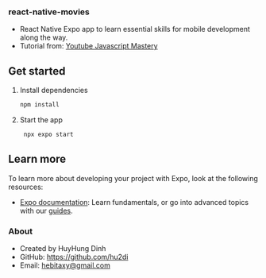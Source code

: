 ### react-native-movies

- React Native Expo app to learn essential skills for mobile development along the way.
- Tutorial from: [Youtube Javascript Mastery](https://www.youtube.com/watch?v=f8Z9JyB2EIE)

## Get started

1. Install dependencies

   ```bash
   npm install
   ```

2. Start the app

   ```bash
    npx expo start
   ```

## Learn more

To learn more about developing your project with Expo, look at the following resources:

- [Expo documentation](https://docs.expo.dev/): Learn fundamentals, or go into advanced topics with our [guides](https://docs.expo.dev/guides).
  
### About

- Created by HuyHung Dinh
- GitHub: https://github.com/hu2di
- Email: hebitaxy@gmail.com
